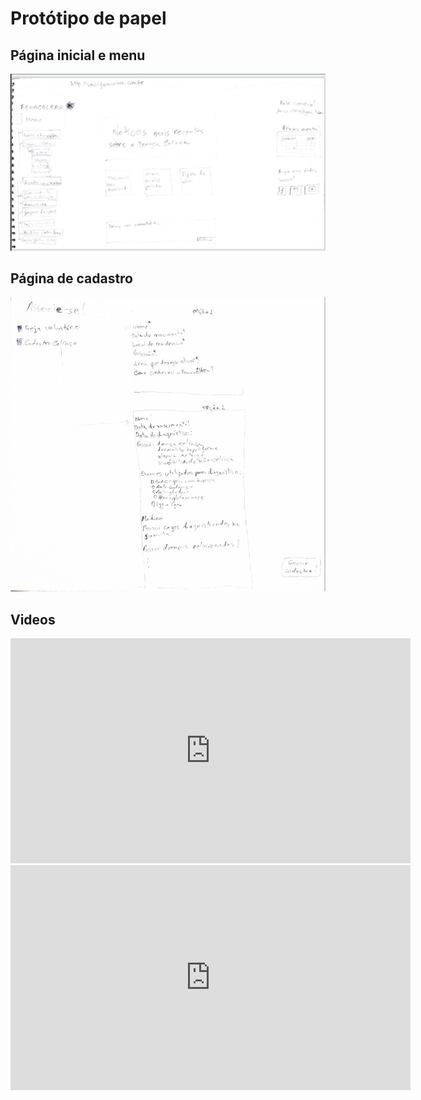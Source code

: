 # Protótipo de papel

## Página inicial e menu

[![Como o site é atualmente.](../assets/img/prototipo1.png)](../assets/img/prototipo1.png)

## Página de cadastro

[![Página de cadastro.](../assets/img/prototipo2.png)](../assets/img/prototipo2.png)

## Videos

<iframe src="https://player.vimeo.com/video/367932289" width="640" height="360" frameborder="0" allowfullscreen></iframe>

<iframe src="https://player.vimeo.com/video/367932458" width="640" height="360" frameborder="0" allowfullscreen></iframe>